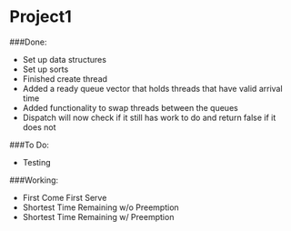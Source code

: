 # Project1

###Done: 
* Set up data structures
* Set up sorts 
* Finished create thread
* Added a ready queue vector that holds threads that have valid arrival time
* Added functionality to swap threads between the queues
* Dispatch will now check if it still has work to do and return false if it does not



###To Do:
* Testing

###Working:
* First Come First Serve
* Shortest Time Remaining w/o Preemption
* Shortest Time Remaining w/  Preemption
